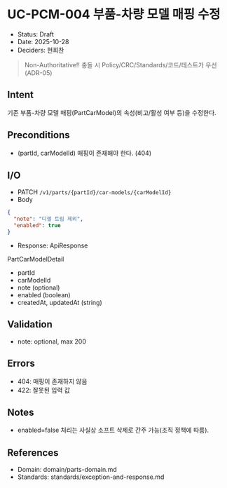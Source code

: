 # UC-PCM-004 부품-차량 모델 매핑 수정

- Status: Draft
- Date: 2025-10-28
- Deciders: 현희찬

> Non-Authoritative!! 충돌 시 Policy/CRC/Standards/코드/테스트가 우선 (ADR-05)

## Intent
기존 부품-차량 모델 매핑(PartCarModel)의 속성(비고/활성 여부 등)을 수정한다.

## Preconditions
- (partId, carModelId) 매핑이 존재해야 한다. (404)

## I/O
- PATCH `/v1/parts/{partId}/car-models/{carModelId}`
- Body
```json
{
  "note": "디젤 트림 제외",
  "enabled": true
}
```
- Response: ApiResponse<PartCarModelDetail>

PartCarModelDetail
- partId
- carModelId
- note (optional)
- enabled (boolean)
- createdAt, updatedAt (string)

## Validation
- note: optional, max 200

## Errors
- 404: 매핑이 존재하지 않음
- 422: 잘못된 입력 값

## Notes
- enabled=false 처리는 사실상 소프트 삭제로 간주 가능(조직 정책에 따름).

## References
- Domain: domain/parts-domain.md
- Standards: standards/exception-and-response.md
